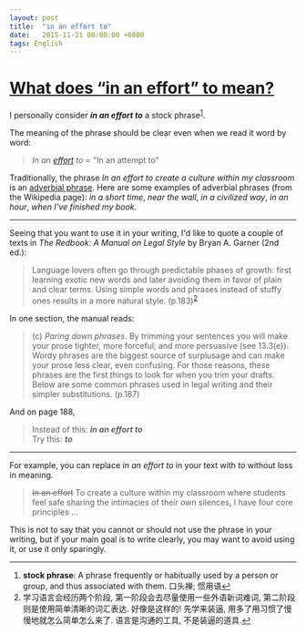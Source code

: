 ```yaml
---
layout: post
title:  "in an effort to"
date:   2015-11-21 00:00:00 +0800
tags: English
---
```



# [What does “in an effort” to mean?](http://ell.stackexchange.com/questions/70473/what-does-in-an-effort-to-mean)

I personally consider **_in an effort to_** a stock phrase<sup><a href="#fn1" id="fnref1">1</a></sup>.

The meaning of the phrase should be clear even when we read it word by word:

> _In an [effort](http://www.macmillandictionary.com/dictionary/british/effort) to_ = "In an attempt to"

Traditionally, the phrase _In an effort to create a culture within my classroom_ is an [adverbial phrase](https://en.wikipedia.org/wiki/Adverbial_phrase). Here are some examples of adverbial phrases (from the Wikipedia page): _in a short time_, _near the wall_, _in a civilized way_, _in an hour_, _when I've finished my book_.

* * *

Seeing that you want to use it in your writing, I'd like to quote a couple of texts in _The Redbook: A Manual on Legal Style_ by Bryan A. Garner (2nd ed.):

> Language lovers often go through predictable phases of growth: first learning exotic new words and later avoiding them in favor of plain and clear terms. Using simple words and phrases instead of stuffy ones results in a more natural style. (p.183)<sup><a href="#fn2" id="fnref2">2</a></sup>

In one section, the manual reads:

> (c) _Paring down phrases_. By trimming your sentences you will make your prose tighter, more forceful, and more persuasive (see 13.3(e)). Wordy phrases are the biggest source of surplusage and can make your prose less clear, even confusing. For those reasons, these phrases are the first things to look for when you trim your drafts. Below are some common phrases used in legal writing and their simpler substitutions. (p.187)

And on page 188,

> Instead of this: **_in an effort to_**  
> Try this: **_to_**

* * *

For example, you can replace _in an effort to_ in your text with _to_ without loss in meaning.

> ~~In an effort~~ To create a culture within my classroom where students feel safe sharing the intimacies of their own silences, I have four core principles ...

This is not to say that you cannot or should not use the phrase in your writing, but if your main goal is to write clearly, you may want to avoid using it, or use it only sparingly.

---

1. <a id="fn1"></a>**stock phrase**: A phrase frequently or habitually used by a person or group, and thus associated with them. 口头禅; 惯用语<a href="#fnref1" class="foot-note-back-link" title="Jump back to footnote 1 in the text.">&#x21A9;</a>
2. <a id="fn2"></a>学习语言会经历两个阶段, 第一阶段会去尽量使用一些外语新词难词, 第二阶段则是使用简单清晰的词汇表达. 好像是这样的! 先学来装逼, 用多了用习惯了慢慢地就怎么简单怎么来了. 语言是沟通的工具, 不是装逼的道具.<a href="#fnref2" class="foot-note-back-link" title="Jump back to footnote 2 in the text.">&#x21A9;</a>